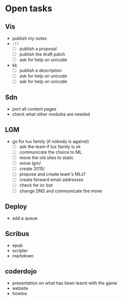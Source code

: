 # Open tasks

## Vis

- publish my notes
- `:!!`
  -[ ] publish a proposal
  -[ ] publish the draft patch
  -[ ] ask for help on unicode
- kk
  -[ ] publish a description
  -[ ] ask for help on unicode
  -[ ] ask for help on unicode

## Sdn

- port all content pages
- check what other modules are needed

## LGM

- go for tux family (if nobody is against)
  -[ ] ask the team if tux family is ok
  -[ ] communicate the choice to ML
  -[ ] move the old sites to static
  -[ ] move lgm/
  -[ ] create 2015/
  -[ ] propose and create team's MLs?
  -[ ] create forward email addresses
  -[ ] check for irc bot
  -[ ] change DNS and communicate the move

## Deploy

- add a queue

## Scribus

- epub
- scripter
- markdown

## coderdojo

- presentation on what has been learnt with the game
- website
- howtos
